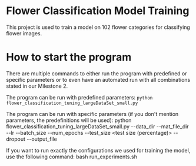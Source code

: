 # Flower Classification Model Training

This project is used to train a model on 102 flower categories for classifying flower images.

# How to start the program
There are multiple commands to either run the program with predefined or specific parameters or to even have an automated run with all combinations stated in our Milestone 2.

The program can be run with predefined parameters:
```python flower_classification_tuning_largeDataSet_small.py```

The program can be run with specific parameters (if you don't mention parameters, the predefinitions will be used):
python flower_classification_tuning_largeDataSet_small.py --data_dir <training data set path> --mat_file_dir <image label matrix path> --lr <learning rate value> --batch_size <batch size value> --num_epochs <number of epochs> --test_size <test size (percentage)> --dropout <dropout value> --output_file <name of the file for the results>

If you want to run exactly the configurations we used for training the model, use the following command:
bash run_experiments.sh
